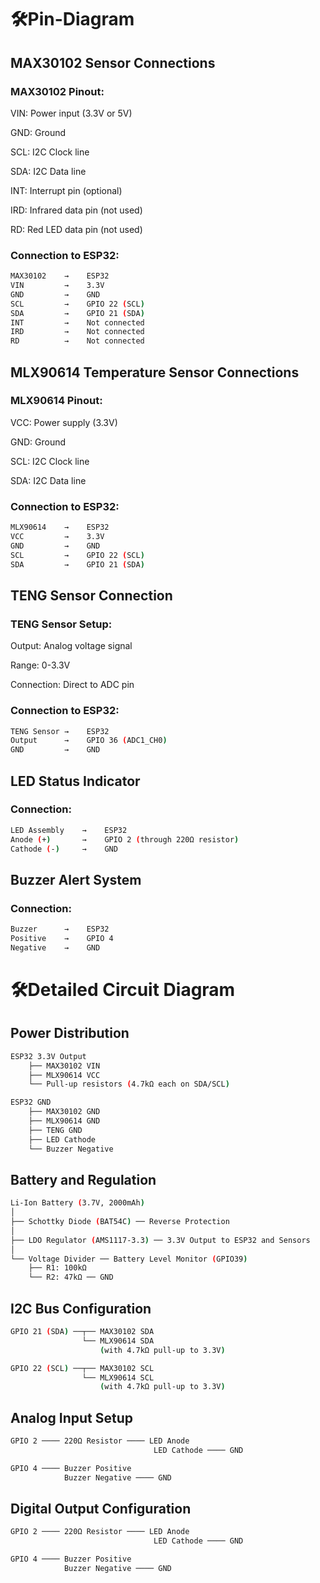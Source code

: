 # 🛠️Pin-Diagram

## MAX30102 Sensor Connections
### MAX30102 Pinout:

VIN: Power input (3.3V or 5V)

GND: Ground

SCL: I2C Clock line

SDA: I2C Data line

INT: Interrupt pin (optional)

IRD: Infrared data pin (not used)

RD: Red LED data pin (not used)

### Connection to ESP32:

```bash
MAX30102    →    ESP32
VIN         →    3.3V
GND         →    GND
SCL         →    GPIO 22 (SCL)
SDA         →    GPIO 21 (SDA)
INT         →    Not connected
IRD         →    Not connected
RD          →    Not connected
```

## MLX90614 Temperature Sensor Connections
### MLX90614 Pinout:

VCC: Power supply (3.3V)

GND: Ground

SCL: I2C Clock line

SDA: I2C Data line

### Connection to ESP32:
```bash
MLX90614    →    ESP32
VCC         →    3.3V
GND         →    GND
SCL         →    GPIO 22 (SCL)
SDA         →    GPIO 21 (SDA)
```

## TENG Sensor Connection
### TENG Sensor Setup:

Output: Analog voltage signal

Range: 0-3.3V

Connection: Direct to ADC pin

### Connection to ESP32:
```bash
TENG Sensor →    ESP32
Output      →    GPIO 36 (ADC1_CH0)
GND         →    GND
```

## LED Status Indicator
### Connection:
```bash
LED Assembly    →    ESP32
Anode (+)       →    GPIO 2 (through 220Ω resistor)
Cathode (-)     →    GND
```

## Buzzer Alert System
### Connection:
```bash
Buzzer      →    ESP32
Positive    →    GPIO 4
Negative    →    GND
```

# 🛠️Detailed Circuit Diagram
## Power Distribution
```bash
ESP32 3.3V Output
    ├── MAX30102 VIN
    ├── MLX90614 VCC
    └── Pull-up resistors (4.7kΩ each on SDA/SCL)

ESP32 GND
    ├── MAX30102 GND
    ├── MLX90614 GND
    ├── TENG GND
    ├── LED Cathode
    └── Buzzer Negative
```

## Battery and Regulation
```bash
Li-Ion Battery (3.7V, 2000mAh)
│
├── Schottky Diode (BAT54C) ── Reverse Protection
│
├── LDO Regulator (AMS1117-3.3) ── 3.3V Output to ESP32 and Sensors
│
└── Voltage Divider ── Battery Level Monitor (GPIO39)
    ├── R1: 100kΩ
    └── R2: 47kΩ ── GND

```

## I2C Bus Configuration
```bash
GPIO 21 (SDA) ──┬── MAX30102 SDA
                └── MLX90614 SDA
                    (with 4.7kΩ pull-up to 3.3V)

GPIO 22 (SCL) ──┬── MAX30102 SCL
                └── MLX90614 SCL
                    (with 4.7kΩ pull-up to 3.3V)
```

## Analog Input Setup
```bash
GPIO 2 ──── 220Ω Resistor ──── LED Anode
                                LED Cathode ──── GND

GPIO 4 ──── Buzzer Positive
            Buzzer Negative ──── GND
```
## Digital Output Configuration
```bash
GPIO 2 ──── 220Ω Resistor ──── LED Anode
                                LED Cathode ──── GND

GPIO 4 ──── Buzzer Positive
            Buzzer Negative ──── GND
```
